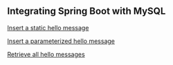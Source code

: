 ## Integrating Spring Boot with MySQL

[Insert a static hello message](http://cs5200-spring2018-zhang.us-east-2.elasticbeanstalk.com/api/hello/insert)

[Insert a parameterized hello message](http://cs5200-spring2018-zhang.us-east-2.elasticbeanstalk.com/api/hello/insert/Some-parameterized-message)

[Retrieve all hello messages](http://cs5200-spring2018-zhang.us-east-2.elasticbeanstalk.com/api/hello/select/all)
